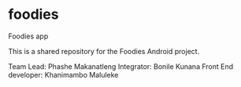 # foodies
Foodies app

This is a shared repository for the Foodies Android project. 

Team Lead: Phashe Makanatleng
Integrator: Bonile Kunana
Front End developer: Khanimambo Maluleke
